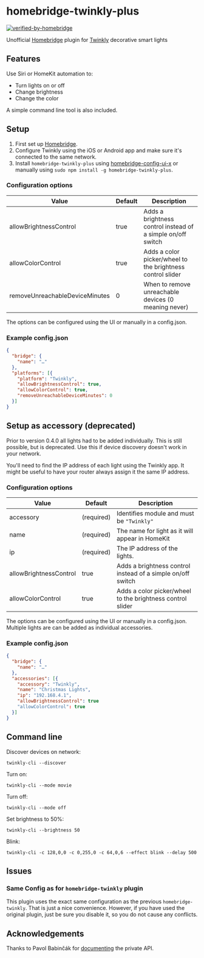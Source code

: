 # homebridge-twinkly-plus

[![verified-by-homebridge](https://badgen.net/badge/homebridge/verified/purple)](https://github.com/homebridge/homebridge/wiki/Verified-Plugins)

Unofficial [Homebridge](http://github.com/nfarina/homebridge) plugin for [Twinkly](https://www.twinkly.com) decorative smart lights

## Features

Use Siri or HomeKit automation to:
- Turn lights on or off
- Change brightness
- Change the color

A simple command line tool is also included.

## Setup

1. First set up [Homebridge](http://github.com/nfarina/homebridge).
2. Configure Twinkly using the iOS or Android app and make sure it's connected to the same network.
3. Install `homebridge-twinkly-plus` using [homebridge-config-ui-x](https://github.com/oznu/homebridge-config-ui-x) or manually using `sudo npm install -g homebridge-twinkly-plus`.

### Configuration options

| Value                          | Default       | Description                                                 |
|--------------------------------|---------------|-------------------------------------------------------------|
| allowBrightnessControl         | true          | Adds a brightness control instead of a simple on/off switch |
| allowColorControl              | true          | Adds a color picker/wheel to the brightness control slider  |
| removeUnreachableDeviceMinutes | 0             | When to remove unreachable devices (0 meaning never)        |

The options can be configured using the UI or manually in a config.json.

### Example config.json

```json
{
  "bridge": {
    "name": "…"
  },
  "platforms": [{
    "platform": "Twinkly",
    "allowBrightnessControl": true,
    "allowColorControl": true,
    "removeUnreachableDeviceMinutes": 0
  }]
}
```

## Setup as accessory (deprecated)

Prior to version 0.4.0 all lights had to be added individually. This is still possible, but is deprecated. Use this if device discovery doesn't work in your network.

You'll need to find the IP address of each light using the Twinkly app. It might be useful to have your router always assign it the same IP address.

### Configuration options

| Value                  | Default       | Description                                                 |
|------------------------|---------------|-------------------------------------------------------------|
| accessory              | (required)    | Identifies module and must be `"Twinkly"`                   |
| name                   | (required)    | The name for light as it will appear in HomeKit             |
| ip                     | (required)    | The IP address of the lights.                               |
| allowBrightnessControl | true          | Adds a brightness control instead of a simple on/off switch |
| allowColorControl      | true          | Adds a color picker/wheel to the brightness control slider  |

The options can be configured using the UI or manually in a config.json.
Multiple lights are can be added as individual accessories.

### Example config.json

```json
{
  "bridge": {
    "name": "…"
  },
  "accessories": [{
    "accessory": "Twinkly",
    "name": "Christmas Lights",
    "ip": "192.168.4.1",
    "allowBrightnessControl": true
    "allowColorControl": true
  }]
}
```

## Command line

Discover devices on network:
```
twinkly-cli --discover
```

Turn on:
```
twinkly-cli --mode movie
```

Turn off:
```
twinkly-cli --mode off
```

Set brightness to 50%:
```
twinkly-cli --brightness 50
```

Blink:
```
twinkly-cli -c 128,0,0 -c 0,255,0 -c 64,0,6 --effect blink --delay 500
```

## Issues

### Same Config as for `homebridge-twinkly` plugin

This plugin uses the exact same configuration as the previous `homebridge-twinkly`.
That is just a nice convenience. However, if you have used the original plugin,
just be sure you disable it, so you do not cause any conflicts.

## Acknowledgements

Thanks to Pavol Babinčák for [documenting](https://xled.readthedocs.io/en/latest/) the private API.
